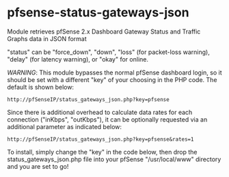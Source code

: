 # pfsense-status-gateways-json

Module retrieves pfSense 2.x Dashboard Gateway Status and Traffic Graphs data in JSON format

"status" can be "force_down", "down", "loss" (for packet-loss warning), "delay" (for latency
warning), or "okay" for online.

*WARNING*: This module bypasses the normal pfSense dashboard login, so it should be set with a different "key" of your choosing in the PHP code.  The default is shown below:

`
http://pfSenseIP/status_gateways_json.php?key=pfsense 
`

Since there is additional overhead to calculate data rates for
each connection ("inKbps", "outKbps"), it can be optionally
requested via an additional parameter as indicated below:

`
http://pfSenseIP/status_gateways_json.php?key=pfsense&rates=1 
`

To install, simply change the "key" in the code below, then drop
the status_gateways_json.php file into your pfSense "/usr/local/www"
directory and you are set to go! 
